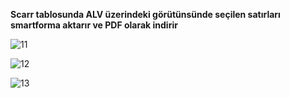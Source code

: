 **Scarr tablosunda ALV üzerindeki görütünsünde seçilen satırları smartforma aktarır ve PDF olarak indirir**

![11](https://github.com/doguner1/SAP_ABAP/assets/105864359/d33179e1-6b04-46c9-8ecc-b839453c9836)


![12](https://github.com/doguner1/SAP_ABAP/assets/105864359/d92b7974-1aa7-454e-85ce-b4e84d30c662)


![13](https://github.com/doguner1/SAP_ABAP/assets/105864359/f691bb70-aca0-40aa-a7e6-59aeb2e01703)

